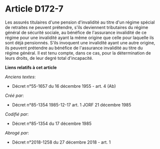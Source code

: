 # Article D172-7

Les assurés titulaires d'une pension d'invalidité au titre d'un régime spécial de retraites ne peuvent prétendre, s'ils
deviennent tributaires du régime général de sécurité sociale, au bénéfice de l'assurance invalidité de ce régime pour une
invalidité ayant la même origine que celle pour laquelle ils sont déjà pensionnés. S'ils invoquent une invalidité ayant une
autre origine, ils peuvent prétendre au bénéfice de l'assurance invalidité au titre du régime général. Il est tenu compte,
dans ce cas, pour la détermination de leurs droits, de leur degré total d'incapacité.

**Liens relatifs à cet article**

_Anciens textes_:

  - Décret n°55-1657 du 16 décembre 1955 - art. 4 (Ab)

_Créé par_:

  - Décret n°85-1354 1985-12-17 art. 1 JORF 21 décembre 1985

_Codifié par_:

  - Décret n°85-1354 du 17 décembre 1985

_Abrogé par_:

  - Décret n°2018-1258 du 27 décembre 2018 - art. 1
